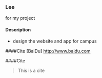### Lee
for my project

#### Description

* design the website and app for campus

####Cite
[BaiDu] http://www.baidu.com

####Cite
> This is a cite
